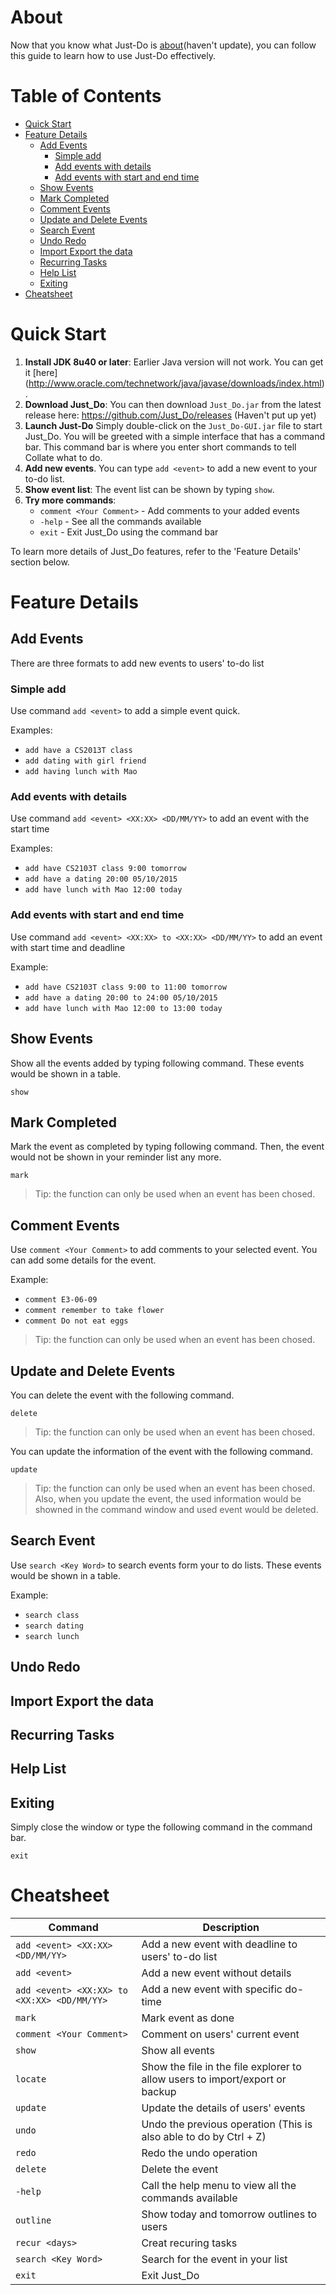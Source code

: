# About
Now that you know what Just-Do is [about](../README.md)(haven't update), you can follow this guide to learn how to use Just-Do effectively.

# Table of Contents
- [Quick Start](#quick-start)
- [Feature Details](#feature-details)
  - [Add Events](#add-event)
    - [Simple add](#simple-add)
    - [Add events with details](#add-events-with-details)
    - [Add events with start and end time](#add-events-with-start-and-end-time)
  - [Show Events](#show-events)
  - [Mark Completed](#mark-completed)
  - [Comment Events](#comment-events)
  - [Update and Delete Events](#update-and-delete-events)
  - [Search Event](#search-event)
  - [Undo Redo](#undo-redo)
  - [Import Export the data](#import-export-the-data)
  - [Recurring Tasks](#recurring-tasks)
  - [Help List](#help-list)
  - [Exiting](#exiting)
- [Cheatsheet](#cheatsheet)

# Quick Start
1. **Install JDK 8u40 or later**: Earlier Java version will not work. You can get it 
   [here] (http://www.oracle.com/technetwork/java/javase/downloads/index.html).
2. **Download Just_Do**: You can then download `Just_Do.jar` from the latest release 
   here: https://github.com/Just_Do/releases   (Haven't put up yet)
3. **Launch Just-Do** Simply double-click on the `Just_Do-GUI.jar` file to start Just_Do. 
   You will be greeted with a simple interface that has a command bar. 
   This command bar is where you enter short commands to tell Collate what to do. <br>
4. **Add new events**. You can type `add <event>` to add a new event to your to-do list.
5. **Show event list**: The event list can be shown by typing `show`. 
6. **Try more commands**: 
     * `comment <Your Comment>` - Add comments to your added events
     * `-help` - See all the commands available
     * `exit` - Exit Just_Do using the command bar

To learn more details of Just_Do features, refer to the 'Feature Details' section below. 

# Feature Details
## Add Events
There are three formats to add new events to users' to-do list
### Simple add
Use command `add <event>` to add a simple event quick.

Examples:
* `add have a CS2013T class`
* `add dating with girl friend`
* `add having lunch with Mao`

### Add events with details
Use command `add <event> <XX:XX> <DD/MM/YY>` to add an event with the start time

Examples:
* `add have CS2103T class 9:00 tomorrow`
* `add have a dating 20:00 05/10/2015`
* `add have lunch with Mao 12:00 today`

### Add events with start and end time
Use command `add <event> <XX:XX> to <XX:XX> <DD/MM/YY>` to add an event with start time and deadline

Example:
* `add have CS2103T class 9:00 to 11:00 tomorrow`
* `add have a dating 20:00 to 24:00 05/10/2015`
* `add have lunch with Mao 12:00 to 13:00 today`

## Show Events
Show all the events added by typing following command. These events would be shown in a table.

`show`

## Mark Completed
Mark the event as completed by typing following command. Then, the event would not be shown in your reminder list any more.

`mark`
> Tip: the function can only be used when an event has been chosed.

## Comment Events
Use `comment <Your Comment>` to add comments to your selected event. You can add some details for the event.

Example:
* `comment E3-06-09`
* `comment remember to take flower`
* `comment Do not eat eggs`

> Tip: the function can only be used when an event has been chosed.

## Update and Delete Events
You can delete the event with the following command.

`delete`
> Tip: the function can only be used when an event has been chosed.

You can update the information of the event with the following command.

`update`
> Tip: the function can only be used when an event has been chosed. Also, when you update the event, the used information
would be showned in the command window and used event would be deleted. 

## Search Event
Use `search <Key Word>` to search events form your to do lists. These events would be shown in a table.

Example:
* `search class`
* `search dating`
* `search lunch`

## Undo Redo

## Import Export the data

## Recurring Tasks

## Help List

## Exiting
Simply close the window or type the following command in the command bar.

`exit`

# Cheatsheet
Command | Description
--------| ------------
`add <event> <XX:XX> <DD/MM/YY>` | Add a new event with deadline to users' to-do list
`add <event>`| Add a new event without details
`add <event> <XX:XX> to <XX:XX> <DD/MM/YY>` | Add a new event with specific do-time
`mark`| Mark event as done
`comment <Your Comment>`| Comment on users' current event
`show` | Show all events
`locate` | Show the file in the file explorer to allow users to import/export or backup
`update` | Update the details of users' events
`undo` | Undo the previous operation (This is also able to do by Ctrl + Z)
`redo` | Redo the undo operation
`delete` | Delete the event
`-help` | Call the help menu to view all the commands available
`outline` | Show today and tomorrow outlines to users
`recur <days>` | Creat recuring tasks
`search <Key Word>` | Search for the event in your list
`exit` | Exit Just_Do
